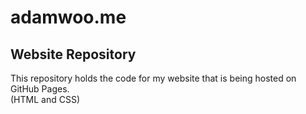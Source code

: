 # adamwoo.me
## Website Repository  

This repository holds the code for my website that is being hosted on GitHub Pages.  
(HTML and CSS)
